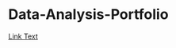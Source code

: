 # Data-Analysis-Portfolio


[Link Text](https://github.com/gizemorhn/Portfolio-projects/blob/main/RFM_Analysis.ipynb)
